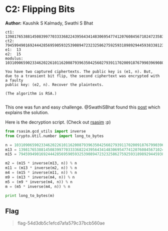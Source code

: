 # C2: Flipping Bits

**Author:** Kaushik S Kalmady, Swathi S Bhat

```
ct1:  13981765388145083997703333682243956434148306954774120760845671024723583618341148528952063316653588928138430524040717841543528568326674293677228449651281422762216853098529425814740156575513620513245005576508982103360592761380293006244528169193632346512170599896471850340765607466109228426538780591853882736654
ct2:  79459949016924442856959059325390894723232586275925931898929445938338123216278271333902062872565058205136627757713051954083968874644581902371182266588247653857616029881453100387797111559677392017415298580136496204898016797180386402171968931958365160589774450964944023720256848731202333789801071962338635072065
e1:  13
e2:  15
modulus:  103109065902334620226101162008793963504256027939117020091876799039690801944735604259018655534860183205031069083254290258577291605287053538752280231959857465853228851714786887294961873006234153079187216285516823832102424110934062954272346111907571393964363630079343598511602013316604641904852018969178919051627

You have two captured ciphertexts. The public key is (e1, n). But,
due to a transient bit flip, the second ciphertext was encrypted with a faulty
public key: (e2, n). Recover the plaintexts.

(The algorithm is RSA.)


```

This one was fun and easy challenge. @SwathiSBhat found this [post](https://crypto.stackexchange.com/questions/54286/consequences-of-flipping-a-bit-in-an-rsa-public-key) which explains the solution.

Here is the decryption script. (Check out [rsasim](https://github.com/kaushiksk/rsasim) :p)
```python
from rsasim.gcd_utils import inverse
from Crypto.Util.number import long_to_bytes

n = 103109065902334620226101162008793963504256027939117020091876799039690801944735604259018655534860183205031069083254290258577291605287053538752280231959857465853228851714786887294961873006234153079187216285516823832102424110934062954272346111907571393964363630079343598511602013316604641904852018969178919051627
m13 = 13981765388145083997703333682243956434148306954774120760845671024723583618341148528952063316653588928138430524040717841543528568326674293677228449651281422762216853098529425814740156575513620513245005576508982103360592761380293006244528169193632346512170599896471850340765607466109228426538780591853882736654
m15 = 79459949016924442856959059325390894723232586275925931898929445938338123216278271333902062872565058205136627757713051954083968874644581902371182266588247653857616029881453100387797111559677392017415298580136496204898016797180386402171968931958365160589774450964944023720256848731202333789801071962338635072065

m2 = (m15 * inverse(m13, n)) % n
m11 = (m13 * inverse(m2, n)) % n
m4 = (m15 * inverse(m11, n)) % n
m9 = (m13 * inverse(m4, n)) % n
m5 = (m9 * inverse(m4, n)) % n
m = (m5 * inverse(m4, n)) % n

print long_to_bytes(m)
```
## Flag
> flag-54d3db5c1efcd7afa579c37bcb560ae
